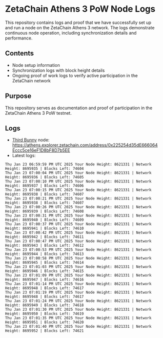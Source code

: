 # ZetaChain Athens 3 PoW Node Logs
This repository contains logs and proof that we have successfully set up and run a node on the ZetaChain Athens 3 network. The logs demonstrate continuous node operation, including synchronization details and performance.

## Contents
- Node setup information
- Synchronization logs with block height details
- Ongoing proof of work logs to verify active participation in the ZetaChain network

## Purpose
This repository serves as documentation and proof of participation in the ZetaChain Athens 3 PoW testnet.

## Logs

- [Third Bunny](https://thirdbunny.xyz/) node: https://athens.explorer.zetachain.com/address/0x225254d35dE666064Eccc5ce16eF1D8bF8D7b5EE
- Latest logs:
```
Thu Jan 23 06:59:59 PM UTC 2025 Your Node Height: 8621331 | Network Height: 8695935 | Blocks Left: 74604
Thu Jan 23 07:00:04 PM UTC 2025 Your Node Height: 8621331 | Network Height: 8695936 | Blocks Left: 74605
Thu Jan 23 07:00:10 PM UTC 2025 Your Node Height: 8621331 | Network Height: 8695937 | Blocks Left: 74606
Thu Jan 23 07:00:15 PM UTC 2025 Your Node Height: 8621331 | Network Height: 8695938 | Blocks Left: 74607
Thu Jan 23 07:00:21 PM UTC 2025 Your Node Height: 8621331 | Network Height: 8695938 | Blocks Left: 74607
Thu Jan 23 07:00:26 PM UTC 2025 Your Node Height: 8621331 | Network Height: 8695939 | Blocks Left: 74608
Thu Jan 23 07:00:31 PM UTC 2025 Your Node Height: 8621331 | Network Height: 8695940 | Blocks Left: 74609
Thu Jan 23 07:00:37 PM UTC 2025 Your Node Height: 8621331 | Network Height: 8695941 | Blocks Left: 74610
Thu Jan 23 07:00:42 PM UTC 2025 Your Node Height: 8621331 | Network Height: 8695942 | Blocks Left: 74611
Thu Jan 23 07:00:47 PM UTC 2025 Your Node Height: 8621331 | Network Height: 8695943 | Blocks Left: 74612
Thu Jan 23 07:00:53 PM UTC 2025 Your Node Height: 8621331 | Network Height: 8695944 | Blocks Left: 74613
Thu Jan 23 07:00:58 PM UTC 2025 Your Node Height: 8621331 | Network Height: 8695945 | Blocks Left: 74614
Thu Jan 23 07:01:03 PM UTC 2025 Your Node Height: 8621331 | Network Height: 8695946 | Blocks Left: 74615
Thu Jan 23 07:01:09 PM UTC 2025 Your Node Height: 8621331 | Network Height: 8695947 | Blocks Left: 74616
Thu Jan 23 07:01:14 PM UTC 2025 Your Node Height: 8621331 | Network Height: 8695948 | Blocks Left: 74617
Thu Jan 23 07:01:19 PM UTC 2025 Your Node Height: 8621331 | Network Height: 8695948 | Blocks Left: 74617
Thu Jan 23 07:01:24 PM UTC 2025 Your Node Height: 8621331 | Network Height: 8695949 | Blocks Left: 74618
Thu Jan 23 07:01:30 PM UTC 2025 Your Node Height: 8621331 | Network Height: 8695950 | Blocks Left: 74619
Thu Jan 23 07:01:35 PM UTC 2025 Your Node Height: 8621331 | Network Height: 8695951 | Blocks Left: 74620
Thu Jan 23 07:01:40 PM UTC 2025 Your Node Height: 8621331 | Network Height: 8695952 | Blocks Left: 74621
```

